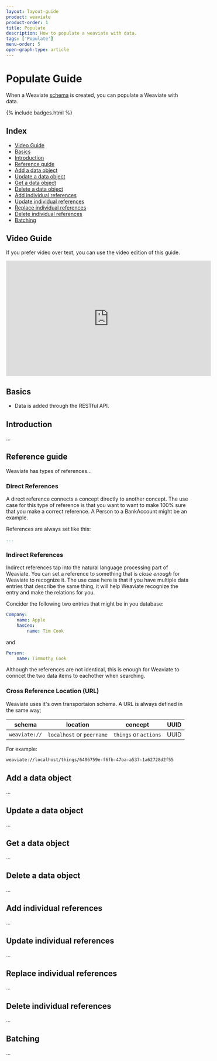 ```yaml
---
layout: layout-guide
product: weaviate
product-order: 1
title: Populate
description: How to populate a weaviate with data.
tags: ['Populate']
menu-order: 5
open-graph-type: article
---
```


# Populate Guide

When a Weaviate [schema](./schema.html) is created, you can populate a Weaviate with data.

{% include badges.html %}

## Index

- [Video Guide](#video-guide)
- [Basics](#basics)
- [Introduction](#introduction)
- [Reference guide](#reference-guide)
- [Add a data object](#add-a-data-object)
- [Update a data object](#update-a-data-object)
- [Get a data object](#get-a-data-object)
- [Delete a data object](#delete-a-data-object)
- [Add individual references](#add-individual-references)
- [Update individual references](#update-individual-references)
- [Replace individual references](#replace-individual-references)
- [Delete individual references](#delete-individual-references)
- [Batching](#batching)

## Video Guide

If you prefer video over text, you can use the video edition of this guide.

<iframe width="560" height="315" src="https://www.youtube.com/embed/5bqpcIX2VDQ" frameborder="0" allow="accelerometer; autoplay; encrypted-media; gyroscope; picture-in-picture" allowfullscreen></iframe>

## Basics

- Data is added through the RESTful API.

## Introduction

...

## Reference guide

Weaviate has types of references...

### Direct References

A direct reference connects a concept directly to another concept. The use case for this type of reference is that you want to want to make 100% sure that you make a correct reference. A Person to a BankAccount might be an example.

References are always set like this:

```yaml
...
```

### Indirect References

Indirect references tap into the natural language processing part of Weaviate. You can set a reference to something that is _close enough_ for Weaviate to recognize it. The use case here is that if you have multiple data entries that describe the same thing, it will help Weaviate recognize the entry and make the relations for you.

Concider the following two entries that might be in you database:

```yaml
Company:
    name: Apple
    hasCeo:
        name: Tim Cook
```

and

```yaml
Person:
    name: Timmothy Cook
```

Although the references are not identical, this is enough for Weaviate to conncet the two data items to eachother when searching.

### Cross Reference Location (URL)

Weaviate uses it's own transportaion schema. A URL is always defined in the same way;

| schema | location | concept | UUID |
| ------ | -------- | ------- | ---- |
| `weaviate://` | `localhost` or `peername` | `things` or `actions` | UUID |

For example:

```bash
weaviate://localhost/things/6406759e-f6fb-47ba-a537-1a62728d2f55
```

## Add a data object

...

## Update a data object

...

## Get a data object

...

## Delete a data object

...

## Add individual references

...

## Update individual references

...

## Replace individual references

...

## Delete individual references

...

## Batching

...
